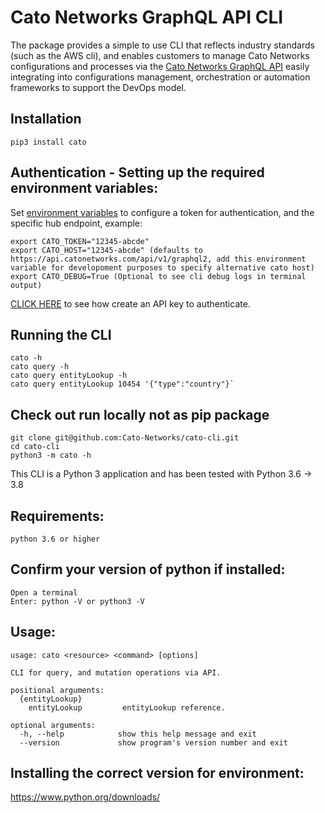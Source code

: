 # Cato Networks GraphQL API CLI

The package provides a simple to use CLI that reflects industry standards (such as the AWS cli), and enables customers to manage Cato Networks configurations and processes via the [Cato Networks GraphQL API](https://api.catonetworks.com/api/v1/graphql2) easily integrating into configurations management, orchestration or automation frameworks to support the DevOps model.

## Installation
    pip3 install cato

## Authentication - Setting up the required environment variables:
Set [environment variables](https://en.wikipedia.org/wiki/Environment_variable) to configure a token for authentication, and the specific hub endpoint, example:  

	export CATO_TOKEN="12345-abcde"  
    export CATO_HOST="12345-abcde" (defaults to https://api.catonetworks.com/api/v1/graphql2, add this environment variable for developoment purposes to specify alternative cato host)  
    export CATO_DEBUG=True (Optional to see cli debug logs in terminal output) 
	
[CLICK HERE](https://support.catonetworks.com/hc/en-us/articles/4413280536081-Generating-API-Keys-for-the-Cato-API) to see how create an API key to authenticate.

## Running the CLI
	cato -h
	cato query -h
	cato query entityLookup -h
	cato query entityLookup 10454 '{"type":"country"}`

## Check out run locally not as pip package
	git clone git@github.com:Cato-Networks/cato-cli.git
	cd cato-cli
	python3 -m cato -h

This CLI is a Python 3 application and has been tested with Python 3.6 -> 3.8
## Requirements:
    python 3.6 or higher
    
## Confirm your version of python if installed:
    Open a terminal
    Enter: python -V or python3 -V

## Usage:
    usage: cato <resource> <command> [options]

    CLI for query, and mutation operations via API.

    positional arguments:
      {entityLookup}
		entityLookup         entityLookup reference.

    optional arguments:
      -h, --help            show this help message and exit
      --version             show program's version number and exit

## Installing the correct version for environment:
https://www.python.org/downloads/

